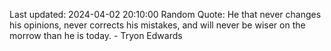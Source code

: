 Last updated: 2024-04-02 20:10:00
Random Quote: He that never changes his opinions, never corrects his mistakes, and will never be wiser on the morrow than he is today. - Tryon Edwards